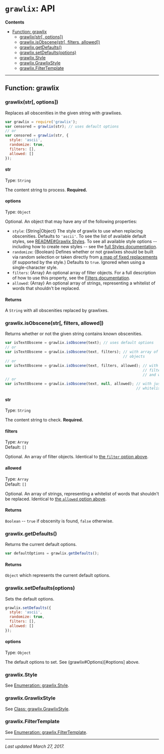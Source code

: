 # `grawlix`: API

__Contents__
- [Function: grawlix](#function-grawlix)
  + [grawlix(str\[, options\])](#grawlixstr-options)
  + [grawlix.isObscene(str\[, filters, allowed\])](#grawlixisobscenestr-filters-allowed)
  + [grawlix.getDefaults()](#grawlixgetdefaults)
  + [grawlix.setDefaults(options)](#grawlixsetdefaultsoptions)
  + [grawlix.Style](#grawlixstyle)
  + [grawlix.GrawlixStyle](#grawlixgrawlixstyle)
  + [grawlix.FilterTemplate](#grawlixfiltertemplate)

***

## Function: grawlix

### grawlix(str[, options])

Replaces all obscenities in the given string with grawlixes.

```javascript
var grawlix = require('grawlix');
var censored = grawlix(str); // uses default options
// or
var censored = grawlix(str, {
  style: 'ascii',
  randomize: true,
  filters: [],
  allowed: []
});
```

#### str

Type: `String`

The content string to process. **Required.**

#### options

Type: `Object`

Optional. An object that may have any of the following properties:

- `style`: {String|Object} The style of grawlix to use when replacing obscenities. Defaults to `'ascii'`. To see the list of available default styles, see [README#Grawlix Styles](https://github.com/tinwatchman/grawlix#grawlix-styles). To see all available style options -- including how to create new styles -- see the [full Styles documentation](https://github.com/tinwatchman/grawlix/blob/master/docs/STYLES.md).
- `randomize`: {Boolean} Defines whether or not grawlixes should be built via random selection or taken directly from [a map of fixed replacements](https://github.com/tinwatchman/grawlix/blob/master/docs/STYLES.md#using-fixed-replacement-strings) (if supported by the style.) Defaults to `true`. Ignored when using a single-character style.
- `filters`: {Array} An optional array of filter objects. For a full description of how to use this property, see the [Filters documentation](https://github.com/tinwatchman/grawlix/blob/master/docs/FILTERS.md).
- `allowed`: {Array} An optional array of strings, representing a whitelist of words that shouldn't be replaced.

#### Returns

A `String` with all obscenities replaced by grawlixes.

### grawlix.isObscene(str[, filters, allowed])

Returns whether or not the given string contains known obscenities.

```javascript
var isTextObscene = grawlix.isObscene(text); // uses default options
// or
var isTextObscene = grawlix.isObscene(text, filters); // with array of filter 
                                                      // objects
// or
var isTextObscene = grawlix.isObscene(text, filters, allowed); // with array of 
                                                               // filter options 
                                                               // and whitelist
// or
var isTextObscene = grawlix.isObscene(text, null, allowed); // with just the 
                                                            // whitelist
```

#### str

Type: `String`

The content string to check. **Required.**

#### filters

Type: `Array`<br>
Default: `[]`

Optional. An array of filter objects. Identical to [the `filter` option above](#options).

#### allowed

Type: `Array`<br>
Default: `[]`

Optional. An array of strings, representing a whitelist of words that shouldn't be replaced. Identical to [the `allowed` option above](#options).

#### Returns

`Boolean` -- `true` if obscenity is found, `false` otherwise.

### grawlix.getDefaults()

Returns the current default options.

```javascript
var defaultOptions = grawlix.getDefaults();
```

#### Returns

`Object` which represents the current default options.

### grawlix.setDefaults(options)

Sets the default options.

```javascript
grawlix.setDefaults({
  style: 'ascii',
  randomize: true,
  filters: [],
  allowed: []
});
```

#### options

Type: `Object`

The default options to set. See (grawlix#Options)[#options] above.

### grawlix.Style

See [Enumeration: grawlix.Style](https://github.com/tinwatchman/grawlix/blob/master/docs/STYLES.md#enumeration-grawlixstyle).

### grawlix.GrawlixStyle

See [Class: grawlix.GrawlixStyle](https://github.com/tinwatchman/grawlix/blob/master/docs/STYLES.md#class-grawlixgrawlixstyle).

### grawlix.FilterTemplate

See [Enumeration: grawlix.FilterTemplate](https://github.com/tinwatchman/grawlix/blob/master/docs/FILTERS.md#enumeration-grawlixfiltertemplate).

***

*Last updated March 27, 2017.*